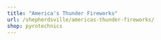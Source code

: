 ```yaml
---
title: "America's Thunder Fireworks"
url: /shepherdsville/americas-thunder-fireworks/
shop: pyrotechnics
---
```

